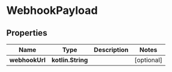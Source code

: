 
# WebhookPayload

## Properties
Name | Type | Description | Notes
------------ | ------------- | ------------- | -------------
**webhookUrl** | **kotlin.String** |  |  [optional]



